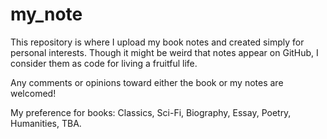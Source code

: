 # my_note

This repository is where I upload my book notes and created simply for personal interests. Though it might be weird that notes appear on GitHub, I consider them as code for living a fruitful life. 

Any comments or opinions toward either the book or my notes are welcomed!

My preference for books: Classics, Sci-Fi, Biography, Essay, Poetry, Humanities, TBA.
